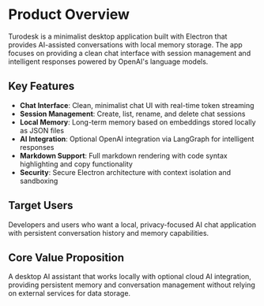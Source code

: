 # Product Overview

Turodesk is a minimalist desktop application built with Electron that provides AI-assisted conversations with local memory storage. The app focuses on providing a clean chat interface with session management and intelligent responses powered by OpenAI's language models.

## Key Features

- **Chat Interface**: Clean, minimalist chat UI with real-time token streaming
- **Session Management**: Create, list, rename, and delete chat sessions
- **Local Memory**: Long-term memory based on embeddings stored locally as JSON files
- **AI Integration**: Optional OpenAI integration via LangGraph for intelligent responses
- **Markdown Support**: Full markdown rendering with code syntax highlighting and copy functionality
- **Security**: Secure Electron architecture with context isolation and sandboxing

## Target Users

Developers and users who want a local, privacy-focused AI chat application with persistent conversation history and memory capabilities.

## Core Value Proposition

A desktop AI assistant that works locally with optional cloud AI integration, providing persistent memory and conversation management without relying on external services for data storage.